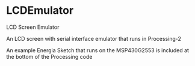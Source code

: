 # LCDEmulator
LCD Screen Emulator

An LCD screen with serial interface emulator that runs in Processing-2

An example Energia Sketch that runs on the MSP430G2553 is included at the bottom of the Processing code
